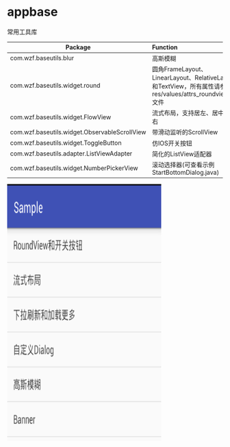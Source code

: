 # appbase
常用工具库

Package | Function 
------- | :----------------
com.wzf.baseutils.blur  | 高斯模糊
com.wzf.baseutils.widget.round  | 圆角FrameLayout、LinearLayout、RelativeLayout和TextView，所有属性请参考res/values/attrs_roundview.xml文件
com.wzf.baseutils.widget.FlowView   | 流式布局，支持居左、居中或居右
com.wzf.baseutils.widget.ObservableScrollView   | 带滑动监听的ScrollView
com.wzf.baseutils.widget.ToggleButton   | 仿IOS开关按钮
com.wzf.baseutils.adapter.ListViewAdapter   | 简化的ListView适配器
com.wzf.baseutils.widget.NumberPickerView   | 滚动选择器(可查看示例StartBottomDialog.java)

<img src="https://github.com/GoOnToDeth/appbase/blob/master/images/home.png" width="360" height="600" />

